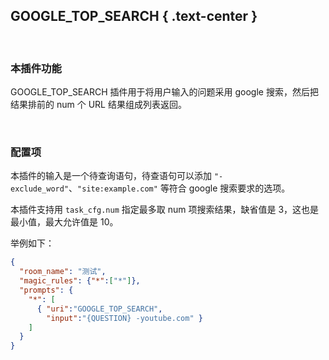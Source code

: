 GOOGLE_TOP_SEARCH { .text-center }
------------------

&nbsp;

### 本插件功能

GOOGLE_TOP_SEARCH 插件用于将用户输入的问题采用 google 搜索，然后把结果排前的 num 个 URL 结果组成列表返回。

&nbsp;

### 配置项

本插件的输入是一个待查询语句，待查语句可以添加 `"-exclude_word"`、`"site:example.com"` 等符合 google 搜索要求的选项。

本插件支持用 `task_cfg.num` 指定最多取 num 项搜索结果，缺省值是 3，这也是最小值，最大允许值是 10。

举例如下：

``` json
{
  "room_name": "测试",
  "magic_rules": {"*":["*"]},
  "prompts": {
    "*": [
      { "uri":"GOOGLE_TOP_SEARCH",
        "input":"{QUESTION} -youtube.com" }
    ]
  }
}
```
